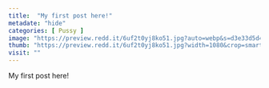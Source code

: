 ```yaml
---
title:  "My first post here!"
metadate: "hide"
categories: [ Pussy ]
image: "https://preview.redd.it/6uf2t0yj8ko51.jpg?auto=webp&s=d3e33d5d477c561dad76bb076061937125f20cba"
thumb: "https://preview.redd.it/6uf2t0yj8ko51.jpg?width=1080&crop=smart&auto=webp&s=d07839df07f387a1bbae24cca9c6b7e9e9fae8c3"
visit: ""
---
```

My first post here!
